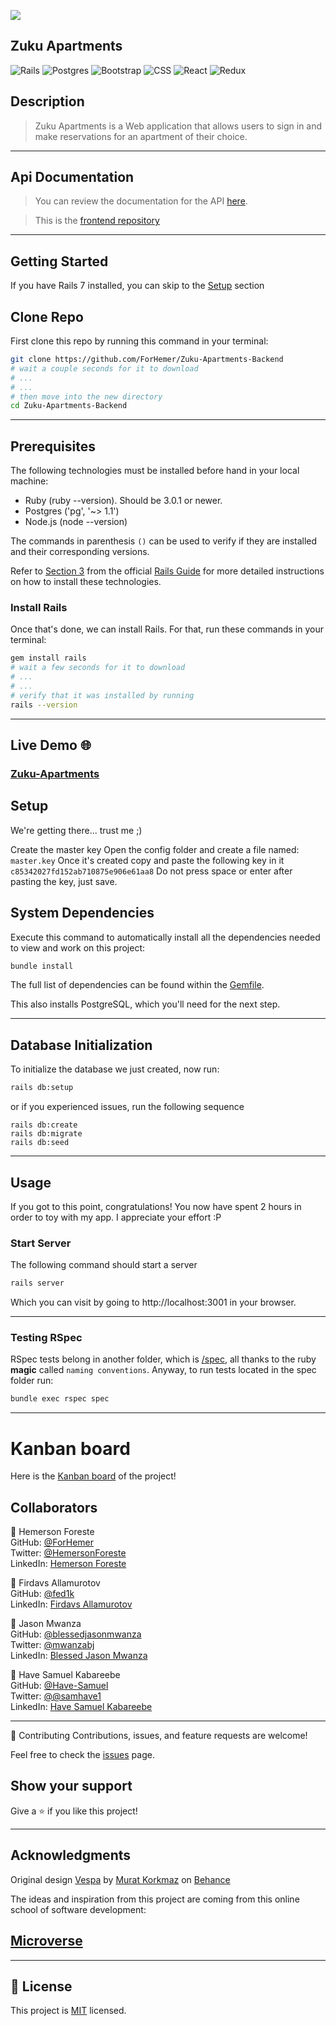 ![](https://img.shields.io/badge/Microverse-blueviolet)


## Zuku Apartments ##
![Rails](https://img.shields.io/badge/rails-%23CC0000.svg?style=for-the-badge&logo=ruby-on-rails&logoColor=white)
![Postgres](https://img.shields.io/badge/postgres-%23316192.svg?style=for-the-badge&logo=postgresql&logoColor=white)
![Bootstrap](https://img.shields.io/badge/bootstrap-%23563D7C.svg?style=for-the-badge&logo=bootstrap&logoColor=white)
![CSS](https://img.shields.io/badge/bootstrap-%23563D7C.svg?style=for-the-badge&logo=bootstrap&logoColor=white)
![React](https://img.shields.io/badge/react-%23316192.svg?style=for-the-badge&logo=react&logoColor=white)
![Redux](https://img.shields.io/badge/redux-%23563D7C.svg?style=for-the-badge&logo=redux&logoColor=white)


## Description
> Zuku Apartments is a Web application that allows users to sign in and make reservations for an apartment of their choice.
<hr>

## Api Documentation
>You can review the documentation for the API [here]().

>This is the [frontend repository](https://github.com/fed1k/Zuku-apartments-frontend-)
<hr>


## Getting Started

If you have Rails 7 installed, you can skip to the [Setup](#setup) section

## Clone Repo

First clone this repo by running this command in your terminal:
~~~ bash
git clone https://github.com/ForHemer/Zuku-Apartments-Backend
# wait a couple seconds for it to download
# ...
# ...
# then move into the new directory
cd Zuku-Apartments-Backend
~~~

<hr>

## Prerequisites

The following technologies must be installed before hand in your local machine:

 - Ruby (ruby --version). Should be 3.0.1 or newer.
 - Postgres ('pg', '~> 1.1')
 - Node.js (node --version)
 

The commands in parenthesis `()` can be used to verify if they are installed and their corresponding versions.

Refer to [Section 3](https://guides.rubyonrails.org/v5.1/getting_started.html#:~:text=3%20Creating%20a%20New%20Rails%20Project) from the official [Rails Guide](https://rubyonrails.org/) for more detailed instructions on how to install these technologies.

### Install Rails
Once that's done, we can install Rails. For that, run these commands in your terminal:
~~~ bash
gem install rails
# wait a few seconds for it to download
# ...
# ...
# verify that it was installed by running
rails --version
~~~
<hr>

## Live Demo 🌐

### [Zuku-Apartments]()


## Setup

We're getting there... trust me ;)

Create the master key
Open the config folder and create a file named: `master.key` 
Once it's created copy and paste the following key in it `c85342027fd152ab710875e906e61aa8`
Do not press space or enter after pasting the key, just save.

## System Dependencies

Execute this command to automatically install all the dependencies needed to view and work on this project:

~~~ bash
bundle install
~~~

The full list of dependencies can be found within the [Gemfile](Gemfile).

This also installs PostgreSQL, which you'll need for the next step.
<hr>

## Database Initialization
To initialize the database we just created, now run:
~~~ bash
rails db:setup
~~~
or if you experienced issues, run the following sequence
~~~
rails db:create
rails db:migrate
rails db:seed
~~~
<hr>

## Usage
If you got to this point, congratulations! You now have spent 2 hours in order to toy with my app. I appreciate your effort :P

### Start Server
The following command should start a server
~~~ bash
rails server
~~~
Which you can visit by going to http://localhost:3001 in your browser.
<hr>

### Testing RSpec
RSpec tests belong in another folder, which is [/spec](/spec/), all thanks to the ruby **magic** called `naming conventions`.
Anyway, to run tests located in the spec folder run:
~~~ bash
bundle exec rspec spec
~~~
<hr>

# Kanban board

Here is the [Kanban board](https://github.com/users/ForHemer/projects/1/views/1) of the project!


## Collaborators
👤 Hemerson Foreste<br>
GitHub: [@ForHemer](https://github.com/ForHemer)<br>
Twitter: [@HemersonForeste](https://twitter.com/HemersonForeste)<br>
LinkedIn: [Hemerson Foreste](https://www.linkedin.com/in/hemerson-foreste/)<br>

👤 Firdavs Allamurotov<br>
GitHub: [@fed1k](https://github.com/fed1k)<br>
LinkedIn: [Firdavs Allamurotov](https://www.linkedin.com/in/firdavs-allamurotov/)<br>

👤 Jason Mwanza<br>
GitHub: [@blessedjasonmwanza](https://github.com/blessedjasonmwanza)<br>
Twitter: [@mwanzabj](https://twitter.com/mwanzabj)<br>
LinkedIn: [Blessed Jason Mwanza](https://www.linkedin.com/in/blessedjasonmwanza/)<br>

👤 Have Samuel Kabareebe<br>
GitHub: [@Have-Samuel](https://github.com/Have-Samuel)<br>
Twitter: [@@samhave1](https://twitter.com/samhave1)<br>
LinkedIn: [Have Samuel Kabareebe](https://www.linkedin.com/in/have-samuel/)<br>

<hr>

 🤝 Contributing
Contributions, issues, and feature requests are welcome!

Feel free to check the [issues](https://github.com/ForHemer/Zuku-Apartments-Backend/issues) page.

## Show your support

Give a ⭐️ if you like this project!
<hr>

## Acknowledgments

Original design [Vespa](https://www.behance.net/gallery/26425031/Vespa-Responsive-Redesign/modules/173005583) by [Murat Korkmaz](https://www.behance.net/muratk) on [Behance](https://www.behance.net/)

The ideas and inspiration from this project are coming from this online school of software development:

## [**Microverse**](https://www.microverse.org/)
<hr>

## 📝 License

This project is [MIT](./MIT.md) licensed.


